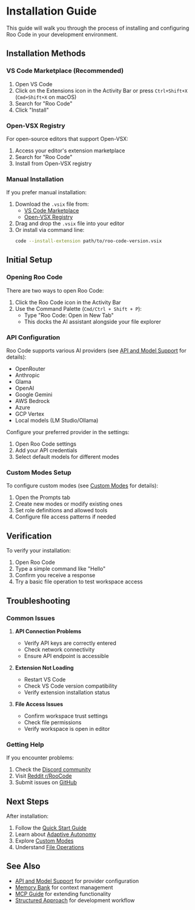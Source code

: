 # Installation Guide

This guide will walk you through the process of installing and configuring Roo Code in your development environment.

## Installation Methods

### VS Code Marketplace (Recommended)
1. Open VS Code
2. Click on the Extensions icon in the Activity Bar or press `Ctrl+Shift+X` (`Cmd+Shift+X` on macOS)
3. Search for "Roo Code"
4. Click "Install"

### Open-VSX Registry
For open-source editors that support Open-VSX:
1. Access your editor's extension marketplace
2. Search for "Roo Code"
3. Install from Open-VSX registry

### Manual Installation
If you prefer manual installation:
1. Download the `.vsix` file from:
   - [VS Code Marketplace](https://marketplace.visualstudio.com/items?itemName=RooVeterinaryInc.roo-cline)
   - [Open-VSX Registry](https://open-vsx.org/extension/RooVeterinaryInc/roo-cline)
2. Drag and drop the `.vsix` file into your editor
3. Or install via command line:
   ```bash
   code --install-extension path/to/roo-code-version.vsix
   ```

## Initial Setup

### Opening Roo Code
There are two ways to open Roo Code:
1. Click the Roo Code icon in the Activity Bar
2. Use the Command Palette (`Cmd/Ctrl + Shift + P`):
   - Type "Roo Code: Open in New Tab"
   - This docks the AI assistant alongside your file explorer

### API Configuration
Roo Code supports various AI providers (see [API and Model Support](api-model-support.md) for details):
- OpenRouter
- Anthropic
- Glama
- OpenAI
- Google Gemini
- AWS Bedrock
- Azure
- GCP Vertex
- Local models (LM Studio/Ollama)

Configure your preferred provider in the settings:
1. Open Roo Code settings
2. Add your API credentials
3. Select default models for different modes

### Custom Modes Setup
To configure custom modes (see [Custom Modes](custom-modes.md) for details):
1. Open the Prompts tab
2. Create new modes or modify existing ones
3. Set role definitions and allowed tools
4. Configure file access patterns if needed

## Verification

To verify your installation:
1. Open Roo Code
2. Type a simple command like "Hello"
3. Confirm you receive a response
4. Try a basic file operation to test workspace access

## Troubleshooting

### Common Issues

1. **API Connection Problems**
   - Verify API keys are correctly entered
   - Check network connectivity
   - Ensure API endpoint is accessible

2. **Extension Not Loading**
   - Restart VS Code
   - Check VS Code version compatibility
   - Verify extension installation status

3. **File Access Issues**
   - Confirm workspace trust settings
   - Check file permissions
   - Verify workspace is open in editor

### Getting Help

If you encounter problems:
1. Check the [Discord community](https://discord.gg/roocode)
2. Visit [Reddit r/RooCode](https://www.reddit.com/r/RooCode/)
3. Submit issues on [GitHub](https://github.com/RooVetGit/Roo-Code/issues)

## Next Steps

After installation:
1. Follow the [Quick Start Guide](quick-start.md)
2. Learn about [Adaptive Autonomy](adaptive-autonomy.md)
3. Explore [Custom Modes](custom-modes.md)
4. Understand [File Operations](file-operations.md)

## See Also

- [API and Model Support](api-model-support.md) for provider configuration
- [Memory Bank](memory-bank.md) for context management
- [MCP Guide](mcp-guide.md) for extending functionality
- [Structured Approach](structured-approach.md) for development workflow